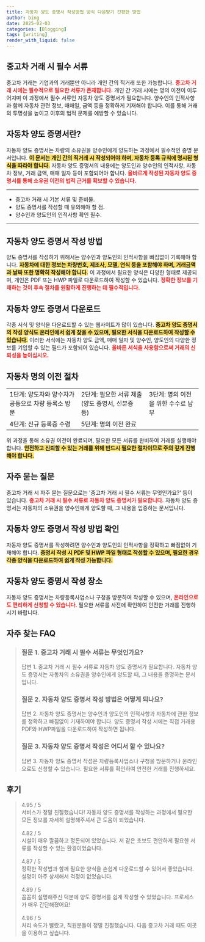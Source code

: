 ```yaml
---
title: 자동차 양도 증명서 작성방법 양식 다운받기 간편한 방법
author: bing
date: 2025-02-03
categories: [Blogging]
tags: [writing]
render_with_liquid: false
---
```



<h2 id='중고차_거래시_필수서류'>중고차 거래 시 필수 서류</h2>

<p>중고차 거래는 기업과의 거래뿐만 아니라 개인 간의 직거래 또한 가능합니다. <b><span style="color: #ee2323;">중고차 거래 시에는 필수적으로 필요한 서류가 존재합니다.</span></b> 개인 간 거래 시에는 명의 이전이 이루어지며 이 과정에서 필수 서류인 자동차 양도 증명서가 필요합니다. 양수인의 인적사항과 함께 자동차 관련 정보, 매매일, 금액 등을 정확하게 기재해야 합니다. 이를 통해 거래의 투명성을 높이고 이후의 법적 문제를 예방할 수 있습니다. </p>

<h2 id='자동차_양도_증명서란'>자동차 양도 증명서란?</h2>

<p>자동차 양도 증명서는 차량의 소유권을 양수인에게 양도하는 과정에서 필수적인 증명 문서입니다. <b><span style="background-color: #ffe066;">이 문서는 개인 간의 직거래 시 작성되어야 하며, 자동차 등록 규칙에 명시된 형식을 따라야 합니다.</span></b> 자동차 양도 증명서의 내용에는 양도인과 양수인의 인적사항, 자동차 정보, 거래 금액, 매매 일자 등이 포함되어야 합니다. <b><span style="color: #ee2323;">올바르게 작성된 자동차 양도 증명서를 통해 소유권 이전의 법적 근거를 확보할 수 있습니다.</span></b></p>

<hr />

<ul>
    <li>중고차 거래 시 기본 서류 및 준비물.</li>
    <li>양도 증명서를 작성할 때 유의해야 할 점.</li>
    <li>양수인과 양도인의 인적사항 확인 필수.</li>
</ul>

<hr />

<h2 id='자동차_양도_증명서_작성_방법'>자동차 양도 증명서 작성 방법</h2>

<p>양도 증명서를 작성하기 위해서는 양수인과 양도인의 인적사항을 빠짐없이 기록해야 합니다. <b><span style="background-color: #ffe066;">자동차에 대한 정보는 차량번호, 제조사, 모델, 연식 등을 포함해야 하며, 거래금액과 날짜 또한 명확히 작성해야 합니다.</span></b> 이 과정에서 필요한 양식은 다양한 형태로 제공되며, 개인은 PDF 또는 HWP 파일로 다운로드하여 작성할 수 있습니다. <b><span style="color: #ee2323;">정확한 정보를 기재하는 것이 후속 절차를 원활하게 진행하는 데 필수적입니다.</span></b></p>

<h2 id='자동차_양도_증명서_다운로드'>자동차 양도 증명서 다운로드</h2>

<p>각종 서식 및 양식을 다운로드할 수 있는 웹사이트가 많이 있습니다. <b><span style="background-color: #ffe066;">중고차 양도 증명서의 작성 양식도 온라인에서 쉽게 찾을 수 있으며, 필요한 서식을 다운로드하여 작성할 수 있습니다.</span></b> 이러한 서식에는 자동차 양도 금액, 매매 일자 및 양수인, 양도인의 다양한 정보를 기입할 수 있는 필드가 포함되어 있습니다. <b><span style="color: #ee2323;">올바른 서식을 사용함으로써 거래의 신뢰성을 높이십시오.</span></b></p>

<h2 id='자동차_명의이전_절차'>자동차 명의 이전 절차</h2>

<table>
    <tr>
        <td>1단계: 양도자와 양수자가 공동으로 차량 등록소 방문</td>
        <td>2단계: 필요한 서류 제출 (양도 증명서, 신분증 등)</td>
        <td>3단계: 명의 이전을 위한 수수료 납부</td>
    </tr>
    <tr>
        <td>4단계: 신규 등록증 수령</td>
        <td>5단계: 명의 이전 완료</td>
        <td></td>
    </tr>
</table>

<p>위 과정을 통해 소유권 이전이 완료되며, 필요한 모든 서류를 완비하여 거래를 실행해야 합니다. <b><span style="background-color: #ffe066;">안전하고 신뢰할 수 있는 거래를 위해 반드시 필요한 절차이므로 주의 깊게 진행해야 합니다.</span></b></p>

<h2 id='자주_묻는_질문'>자주 묻는 질문</h2>

<p>중고차 거래 시 자주 묻는 질문으로는 '중고차 거래 시 필수 서류는 무엇인가요?' 등이 있습니다. <b><span style="color: #ee2323;">중고차 거래 시 필수 서류로 자동차 양도 증명서가 필요합니다.</span></b> 자동차 양도 증명서는 자동차의 소유권을 양수인에게 양도할 때, 그 내용을 입증하는 문서입니다.</p>

<h2 id='자동차_양도_증명서_작성_방법_확인'>자동차 양도 증명서 작성 방법 확인</h2>

<p>자동차 양도 증명서를 작성하려면 양수인과 양도인의 인적사항을 정확하고 빠짐없이 기재해야 합니다. <b><span style="background-color: #ffe066;">증명서 작성 시 PDF 및 HWP 파일 형태로 작성할 수 있으며, 필요한 경우 각종 양식을 다운로드하여 쉽게 작성 가능합니다.</span></b></p>

<h2 id='자동차_양도_증명서_작성_장소'>자동차 양도 증명서 작성 장소</h2>

<p>자동차 양도 증명서는 차량등록사업소나 구청을 방문하여 작성할 수 있으며, <b><span style="color: #ee2323;">온라인으로도 편리하게 신청할 수 있습니다.</span></b> 필요한 서류를 사전에 확인하여 안전한 거래를 진행하시기 바랍니다.</p>


<h2 id='자주_찾는_FAQ'>자주 찾는 FAQ</h2>
<div itemscope="" itemtype="https://schema.org/FAQPage"> 
<blockquote> 
<div itemscope="" itemprop="mainEntity" itemtype="https://schema.org/Question"> 
<h3 itemprop="name">질문 1. 중고차 거래 시 필수 서류는 무엇인가요?</h3> 
<div itemscope="" itemprop="acceptedAnswer" itemtype="https://schema.org/Answer"> 
<span itemprop="text"> 
<p>답변 1. 중고차 거래 시 필수 서류로 자동차 양도 증명서가 필요합니다. 자동차 양도 증명서는 자동차의 소유권을 양수인에게 양도할 때, 그 내용을 증명하는 문서입니다.</p> 
</span> 
</div> 
</div> 

<div itemscope="" itemprop="mainEntity" itemtype="https://schema.org/Question"> 
<h3 itemprop="name">질문 2. 자동차 양도 증명서 작성 방법은 어떻게 되나요?</h3> 
<div itemscope="" itemprop="acceptedAnswer" itemtype="https://schema.org/Answer"> 
<span itemprop="text"> 
<p>답변 2. 자동차 양도 증명서는 양수인과 양도인의 인적사항과 자동차에 관한 정보를 정확하고 빠짐없이 기재하여야 합니다. 양도 증명서 작성 시에는 직접 거래용 PDF와 HWP파일을 다운로드하여 작성하면 됩니다.</p> 
</span> 
</div> 
</div> 

<div itemscope="" itemprop="mainEntity" itemtype="https://schema.org/Question"> 
<h3 itemprop="name">질문 3. 자동차 양도 증명서 작성은 어디서 할 수 있나요?</h3> 
<div itemscope="" itemprop="acceptedAnswer" itemtype="https://schema.org/Answer"> 
<span itemprop="text"> 
<p>답변 3. 자동차 양도 증명서 작성은 차량등록사업소나 구청을 방문하거나 온라인으로도 신청할 수 있습니다. 필요한 서류를 확인하여 안전한 거래를 진행하세요.</p> 
</span> 
</div> 
</div> 
</blockquote> 
</div>
<h2 id='후기'>후기</h2>
<div itemscope itemtype="https://schema.org/Product">
  <blockquote>
  <div itemprop="review" itemscope itemtype="https://schema.org/Review">
      <div itemprop="reviewRating" itemscope itemtype="https://schema.org/Rating"> <span itemprop="ratingValue">4.95</span> / <span itemprop="bestRating">5</span> </div>
      <span itemprop="reviewBody">서비스가 정말 친절했습니다! 자동차 양도 증명서를 작성하는 과정에서 필요한 모든 정보를 자세히 설명해주셔서 큰 도움이 되었습니다.</span>
  </div>
  <br>
  <div itemprop="review" itemscope itemtype="https://schema.org/Review">
      <div itemprop="reviewRating" itemscope itemtype="https://schema.org/Rating"> <span itemprop="ratingValue">4.82</span> / <span itemprop="bestRating">5</span> </div>
      <span itemprop="reviewBody">시설이 매우 깔끔하고 정돈되어 있었습니다. 저 같은 초보도 편안하게 필요한 서류를 작성할 수 있는 환경이었습니다.</span>
  </div>
  <br>
  <div itemprop="review" itemscope itemtype="https://schema.org/Review">
      <div itemprop="reviewRating" itemscope itemtype="https://schema.org/Rating"> <span itemprop="ratingValue">4.87</span> / <span itemprop="bestRating">5</span> </div>
      <span itemprop="reviewBody">정확한 작성법과 함께 필요한 양식을 손쉽게 다운로드할 수 있어서 좋았습니다. 설명이 아주 상세해서 걱정이 없었습니다.</span>
  </div>
  <br>
  <div itemprop="review" itemscope itemtype="https://schema.org/Review">
      <div itemprop="reviewRating" itemscope itemtype="https://schema.org/Rating"> <span itemprop="ratingValue">4.89</span> / <span itemprop="bestRating">5</span> </div>
      <span itemprop="reviewBody">꼼꼼히 설명해주신 덕분에 양도 증명서를 쉽게 작성할 수 있었습니다. 프로세스가 매우 간단해졌어요!</span>
  </div>
  <br>
  <div itemprop="review" itemscope itemtype="https://schema.org/Review">
      <div itemprop="reviewRating" itemscope itemtype="https://schema.org/Rating"> <span itemprop="ratingValue">4.96</span> / <span itemprop="bestRating">5</span> </div>
      <span itemprop="reviewBody">처리 속도가 빨랐고, 직원분들이 정말 친절했습니다. 다음 중고차 거래 때도 이곳을 이용하고 싶습니다.</span>
  </div>
  </blockquote>
</div>
